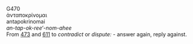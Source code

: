 <body>
  <p>G470<br>  ἀνταποκρίνομαι  <br> antapokrinomai  <br><i>an-tap-ok-ree‘-nom-ahee </i><br>From <a href="g0473.htm">473</a> and <a href="g0611.htm">611</a>  to <i>contradict</i> or <i>dispute:</i> - answer again, reply against.<br></p>
 </body>